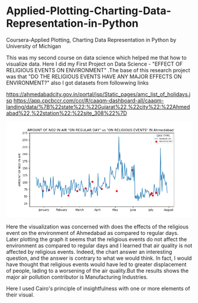 # Applied-Plotting-Charting-Data-Representation-in-Python
Coursera-Applied Plotting, Charting Data Representation in Python by University of Michigan

This was my second course on data science which helped me that how to visualize data.
Here I did my First Project on Data Science - "EFFECT OF RELIGIOUS EVENTS ON ENVIRONMENT"
.The base of this research project was that "DO THE RELIGIOUS EVENTS HAVE ANY MAJOR EFFECTS ON ENVIRONMENT?"
also I got datasets from followwing links 

https://ahmedabadcity.gov.in/portal/jsp/Static_pages/amc_list_of_holidays.jsp
https://app.cpcbccr.com/ccr/#/caaqm-dashboard-all/caaqm-landing/data/%7B%22state%22:%22Gujarat%22,%22city%22:%22Ahmedabad%22,%22station%22:%22site_308%22%7D


 ![](https://github.com/Omniking2005/Applied-Plotting-Charting-Data-Representation-in-Python/blob/main/final.png)
 
Here the visualization was concerned with does the effects of the religious event on the environment of Ahmedabad as compared to regular days. Later plotting the graph it seems that the religious events do not affect the environment as compared to regular days and I learned that air quality is not affected by religious events. Indeed, the chart answer an interesting question, and the answer is contrary to what we would think. In fact, I would have thought that religious events would have led to greater displacement of people, lading to a worsening of the air quality.But the results shows the major air pollution contributor is Manufacturing Industries.

Here I used Cairo's principle of insightfulness with one or more elements of their visual.

